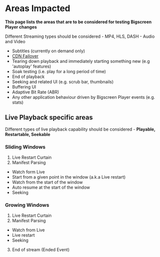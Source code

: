 # Areas Impacted

**This page lists the areas that are to be considered for testing Bigscreen Player changes**

Different Streaming types should be considered - MP4, HLS, DASH - Audio and Video
* Subtitles (currently on demand only)
* [CDN Failover](features/cdn-failover.md)
* Tearing down playback and immediately starting something new (e.g 'autoplay' features)
* Soak testing (i.e. play for a long period of time)
* End of playback 
* Seeking and related UI (e.g. scrub bar, thumbnails)
* Buffering UI
* Adaptive Bit Rate (ABR)
* Any other application behaviour driven by Bigscreen Player events (e.g. stats)

## Live Playback specific areas
Different types of live playback capability should be considered - **Playable, Restartable, Seekable**

### Sliding Windows
1. Live Restart Curtain 
2. Manifest Parsing 
* Watch form Live
* Start from a given point in the window (a.k.a Live restart)
* Watch from the start of the window
* Auto resume at the start of the window
* Seeking 

### Growing Windows
1. Live Restart Curtain 
2. Manifest Parsing 
* Watch from Live
* Live restart
* Seeking 
3. End of stream (Ended Event)

